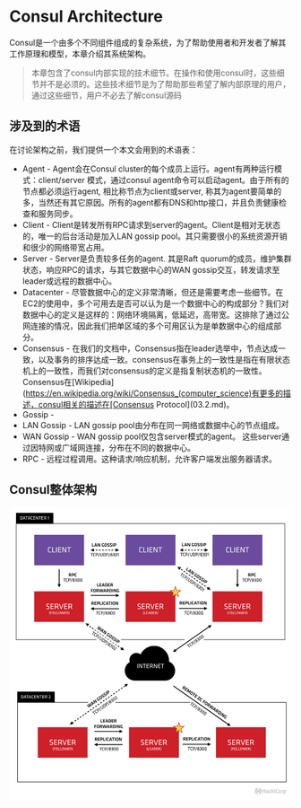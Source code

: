 # Consul Architecture
Consul是一个由多个不同组件组成的复杂系统，为了帮助使用者和开发者了解其工作原理和模型，本章介绍其系统架构。
> 本章包含了consul内部实现的技术细节。在操作和使用consul时，这些细节并不是必须的。这些技术细节是为了帮助那些希望了解内部原理的用户，通过这些细节，用户不必去了解consul源码

## 涉及到的术语
在讨论架构之前，我们提供一个本文会用到的术语表：

- Agent - Agent会在Consul cluster的每个成员上运行。agent有两种运行模式：client/server 模式，通过consul agent命令可以启动agent。由于所有的节点都必须运行agent, 相比称节点为client或server, 称其为agent要简单的多，当然还有其它原因。所有的agent都有DNS和http接口，并且负责健康检查和服务同步。
- Client - Client是转发所有RPC请求到server的agent。Client是相对无状态的，唯一的后台活动是加入LAN gossip pool。其只需要很小的系统资源开销和很少的网络带宽占用。
- Server - Server是负责较多任务的agent. 其是Raft quorum的成员，维护集群状态，响应RPC的请求，与其它数据中心的WAN gossip交互，转发请求至leader或远程的数据中心。
- Datacenter - 尽管数据中心的定义非常清晰，但还是需要考虑一些细节。在EC2的使用中，多个可用去是否可以认为是一个数据中心的构成部分？我们对数据中心的定义是这样的：网络环境隔离，低延迟，高带宽。这排除了通过公网连接的情况，因此我们把单区域的多个可用区认为是单数据中心的组成部分。 
- Consensus - 在我们的文档中，Consensus指在leader选举中，节点达成一致，以及事务的排序达成一致。consensus在事务上的一致性是指在有限状态机上的一致性，而我们对consensus的定义是指复制状态机的一致性。Consensus在[Wikipedia](https://en.wikipedia.org/wiki/Consensus_(computer_science)有更多的描述，consul相关的描述在[Consensus Protocol](03.2.md)。
- Gossip - 
- LAN Gossip - LAN gossip pool由分布在同一网络或数据中心的节点组成。
- WAN Gossip - WAN gossip pool仅包含server模式的agent。 这些server通过因特网或广域网连接，分布在不同的数据中心。
- RPC - 远程过程调用。这种请求/响应机制，允许客户端发出服务器请求。

## Consul整体架构
![](images/03.1.png)
